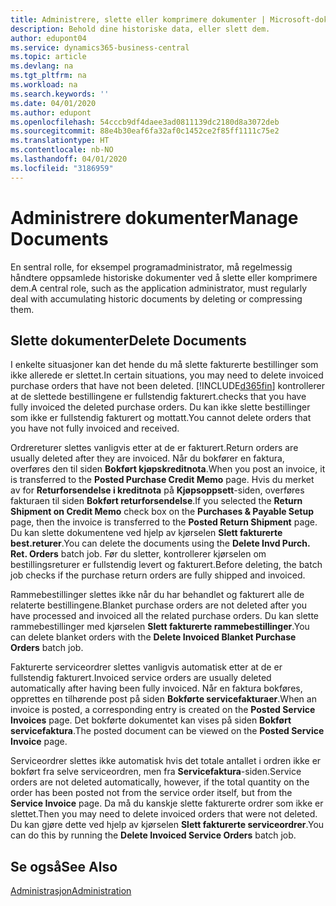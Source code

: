 ```yaml
---
title: Administrere, slette eller komprimere dokumenter | Microsoft-dokumentasjon
description: Behold dine historiske data, eller slett dem.
author: edupont04
ms.service: dynamics365-business-central
ms.topic: article
ms.devlang: na
ms.tgt_pltfrm: na
ms.workload: na
ms.search.keywords: ''
ms.date: 04/01/2020
ms.author: edupont
ms.openlocfilehash: 54cccb9df4daee3ad0811139dc2180d8a3072deb
ms.sourcegitcommit: 88e4b30eaf6fa32af0c1452ce2f85ff1111c75e2
ms.translationtype: HT
ms.contentlocale: nb-NO
ms.lasthandoff: 04/01/2020
ms.locfileid: "3186959"
---
```

# <a name="manage-documents"></a><span data-ttu-id="3bf49-103">Administrere dokumenter</span><span class="sxs-lookup"><span data-stu-id="3bf49-103">Manage Documents</span></span>
<span data-ttu-id="3bf49-104">En sentral rolle, for eksempel programadministrator, må regelmessig håndtere oppsamlede historiske dokumenter ved å slette eller komprimere dem.</span><span class="sxs-lookup"><span data-stu-id="3bf49-104">A central role, such as the application administrator, must regularly deal with accumulating historic documents by deleting or compressing them.</span></span>  

## <a name="delete-documents"></a><span data-ttu-id="3bf49-105">Slette dokumenter</span><span class="sxs-lookup"><span data-stu-id="3bf49-105">Delete Documents</span></span>
<span data-ttu-id="3bf49-106">I enkelte situasjoner kan det hende du må slette fakturerte bestillinger som ikke allerede er slettet.</span><span class="sxs-lookup"><span data-stu-id="3bf49-106">In certain situations, you may need to delete invoiced purchase orders that have not been deleted.</span></span> [!INCLUDE[d365fin](includes/d365fin_md.md)] <span data-ttu-id="3bf49-107">kontrollerer at de slettede bestillingene er fullstendig fakturert.</span><span class="sxs-lookup"><span data-stu-id="3bf49-107">checks that you have fully invoiced the deleted purchase orders.</span></span> <span data-ttu-id="3bf49-108">Du kan ikke slette bestillinger som ikke er fullstendig fakturert og mottatt.</span><span class="sxs-lookup"><span data-stu-id="3bf49-108">You cannot delete orders that you have not fully invoiced and received.</span></span>  

<span data-ttu-id="3bf49-109">Ordrereturer slettes vanligvis etter at de er fakturert.</span><span class="sxs-lookup"><span data-stu-id="3bf49-109">Return orders are usually deleted after they are invoiced.</span></span> <span data-ttu-id="3bf49-110">Når du bokfører en faktura, overføres den til siden **Bokført kjøpskreditnota**.</span><span class="sxs-lookup"><span data-stu-id="3bf49-110">When you post an invoice, it is transferred to the **Posted Purchase Credit Memo** page.</span></span> <span data-ttu-id="3bf49-111">Hvis du merket av for **Returforsendelse i kreditnota** på **Kjøpsoppsett**-siden, overføres fakturaen til siden **Bokført returforsendelse**.</span><span class="sxs-lookup"><span data-stu-id="3bf49-111">If you selected the **Return Shipment on Credit Memo** check box on the **Purchases & Payable Setup** page, then the invoice is transferred to the **Posted Return Shipment** page.</span></span> <span data-ttu-id="3bf49-112">Du kan slette dokumentene ved hjelp av kjørselen **Slett fakturerte best.returer**.</span><span class="sxs-lookup"><span data-stu-id="3bf49-112">You can delete the documents using the **Delete Invd Purch. Ret. Orders** batch job.</span></span> <span data-ttu-id="3bf49-113">Før du sletter, kontrollerer kjørselen om bestillingsreturer er fullstendig levert og fakturert.</span><span class="sxs-lookup"><span data-stu-id="3bf49-113">Before deleting, the batch job checks if the purchase return orders are fully shipped and invoiced.</span></span>  

<span data-ttu-id="3bf49-114">Rammebestillinger slettes ikke når du har behandlet og fakturert alle de relaterte bestillingene.</span><span class="sxs-lookup"><span data-stu-id="3bf49-114">Blanket purchase orders are not deleted after you have processed and invoiced all the related purchase orders.</span></span> <span data-ttu-id="3bf49-115">Du kan slette rammebestillinger med kjørselen **Slett fakturerte rammebestillinger**.</span><span class="sxs-lookup"><span data-stu-id="3bf49-115">You can delete blanket orders with the **Delete Invoiced Blanket Purchase Orders** batch job.</span></span>  

<span data-ttu-id="3bf49-116">Fakturerte serviceordrer slettes vanligvis automatisk etter at de er fullstendig fakturert.</span><span class="sxs-lookup"><span data-stu-id="3bf49-116">Invoiced service orders are usually deleted automatically after having been fully invoiced.</span></span> <span data-ttu-id="3bf49-117">Når en faktura bokføres, opprettes en tilhørende post på siden **Bokførte servicefakturaer**.</span><span class="sxs-lookup"><span data-stu-id="3bf49-117">When an invoice is posted, a corresponding entry is created on the **Posted Service Invoices** page.</span></span> <span data-ttu-id="3bf49-118">Det bokførte dokumentet kan vises på siden **Bokført servicefaktura**.</span><span class="sxs-lookup"><span data-stu-id="3bf49-118">The posted document can be viewed on the **Posted Service Invoice** page.</span></span>  

<span data-ttu-id="3bf49-119">Serviceordrer slettes ikke automatisk hvis det totale antallet i ordren ikke er bokført fra selve serviceordren, men fra **Servicefaktura**-siden.</span><span class="sxs-lookup"><span data-stu-id="3bf49-119">Service orders are not deleted automatically, however, if the total quantity on the order has been posted not from the service order itself, but from the **Service Invoice** page.</span></span> <span data-ttu-id="3bf49-120">Da må du kanskje slette fakturerte ordrer som ikke er slettet.</span><span class="sxs-lookup"><span data-stu-id="3bf49-120">Then you may need to delete invoiced orders that were not deleted.</span></span> <span data-ttu-id="3bf49-121">Du kan gjøre dette ved hjelp av kjørselen **Slett fakturerte serviceordrer**.</span><span class="sxs-lookup"><span data-stu-id="3bf49-121">You can do this by running the **Delete Invoiced Service Orders** batch job.</span></span>  

## <a name="see-also"></a><span data-ttu-id="3bf49-122">Se også</span><span class="sxs-lookup"><span data-stu-id="3bf49-122">See Also</span></span>  
[<span data-ttu-id="3bf49-123">Administrasjon</span><span class="sxs-lookup"><span data-stu-id="3bf49-123">Administration</span></span>](admin-setup-and-administration.md)  
